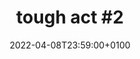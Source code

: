 ---
layout: event
title: "tough act #2"
lineup: ["Kilbourne", "Angel D'lite", "DJ Netflex", "The Tough Act Residents Association"]
date:  2022-04-08T23:59:00+0100
location: "the white hotel"
image: ["/img/kilbourne.webp"]
background: "background-color: var(--background-black)"
colour: "var(--text-blue)"
---